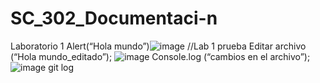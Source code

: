 # SC_302_Documentaci-n
Laboratorio 1
Alert(“Hola mundo”)![image](https://user-images.githubusercontent.com/119256205/214459539-05db4021-e90a-4ba7-a92b-c3caeac0de2d.png)
//Lab 1 prueba
Editar archivo (“Hola mundo_editado”); ![image](https://user-images.githubusercontent.com/119256205/214459950-f7227070-b821-478e-a92c-7388e3bc31ee.png)
Console.log (“cambios en el archivo”); 
![image](https://user-images.githubusercontent.com/119256205/214459973-0124e465-c472-4bb1-b671-b0eddce0c59c.png)
git log
